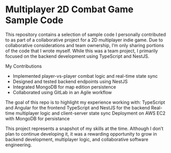 # Multiplayer 2D Combat Game Sample Code

This repository contains a selection of sample code I personally contributed to as part of a collaborative project for a 2D multiplayer indie game.
Due to collaborative considerations and team ownership, I’m only sharing portions of the code that I wrote myself. While this was a team project, I primarily focused on the backend development using TypeScript and NestJS.

My Contributions
- Implemented player-vs-player combat logic and real-time state sync
- Designed and tested backend endpoints using NestJS
- Integrated MongoDB for map edition persistence
- Collaborated using GitLab in an Agile workflow

The goal of this repo is to highlight my experience working with:
TypeScript and Angular for the frontend
TypeScript and NestJS for the backend
Real-time multiplayer logic and client-server state sync
Deployment on AWS EC2 with MongoDB for persistance

This project represents a snapshot of my skills at the time. Although I don’t plan to continue developing it, it was a rewarding opportunity to grow in backend development, multiplayer logic, and collaborative software engineering.
